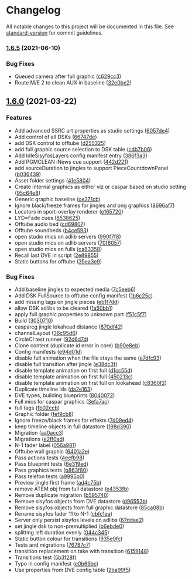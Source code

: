 # Changelog

All notable changes to this project will be documented in this file. See [standard-version](https://github.com/conventional-changelog/standard-version) for commit guidelines.

### [1.6.5](https://github.com/olzzon/tv2-sofie-blueprints-inews/compare/v1.6.3-4...v1.6.5) (2021-06-10)


### Bug Fixes

* Queued camera after full graphic ([c629cc3](https://github.com/olzzon/tv2-sofie-blueprints-inews/commit/c629cc36fdab6675a74fd57509387f2b74a87618))
* Route M/E 2 to clean AUX in baseline ([32e0be2](https://github.com/olzzon/tv2-sofie-blueprints-inews/commit/32e0be25bd768ab0d873b50e59c78e916dc9be5d))

## [1.6.0](https://github.com/olzzon/tv2-sofie-blueprints-inews/compare/v1.4.7...v1.6.0) (2021-03-22)


### Features

* Add advanced SSRC art properties as studio settings ([6057de4](https://github.com/olzzon/tv2-sofie-blueprints-inews/commit/6057de477820e116720ea32e2745a9ec84a94940))
* Add control of all DSKs ([66747de](https://github.com/olzzon/tv2-sofie-blueprints-inews/commit/66747de238292617c2e020235a59b544d19fcfc5))
* add DSK control to offtube ([d255325](https://github.com/olzzon/tv2-sofie-blueprints-inews/commit/d255325b868815587a05994756eb1fbef43953e5))
* add full graphic source selection to DSK table ([cdb7b06](https://github.com/olzzon/tv2-sofie-blueprints-inews/commit/cdb7b06881665ce58e09990be10dc77a7b194d0f))
* Add IdleSisyfosLayers config manifest entry ([386f3a3](https://github.com/olzzon/tv2-sofie-blueprints-inews/commit/386f3a3643aa797e382a25a284ba48d78ec5c0a0))
* Add PGMCLEAN iNews cue support ([442d221](https://github.com/olzzon/tv2-sofie-blueprints-inews/commit/442d2219db9799e7680e539e18ac4fb56c212089))
* add sourceDuration to jingles to support PieceCountdownPanel ([b036439](https://github.com/olzzon/tv2-sofie-blueprints-inews/commit/b036439e077e6550ee128fe110dcc52cd035d681))
* Asset folder settings ([41e5804](https://github.com/olzzon/tv2-sofie-blueprints-inews/commit/41e5804a7d4a0df75db259c1d30028f133c85867))
* Create internal graphics as either viz or caspar based on studio setting ([95c64e8](https://github.com/olzzon/tv2-sofie-blueprints-inews/commit/95c64e857765b7e30ccafe7e28d8de0061e3ccf9))
* Generic graphic baseline ([ce371cb](https://github.com/olzzon/tv2-sofie-blueprints-inews/commit/ce371cb7a267d68051c6863fecbd2a95cadc04a0))
* Ignore black/freeze frames for jingles and png graphics ([8696af7](https://github.com/olzzon/tv2-sofie-blueprints-inews/commit/8696af7aab25240460ee38f9fab001d0768a52b0))
* Locators in sport-overlay renderer ([e165720](https://github.com/olzzon/tv2-sofie-blueprints-inews/commit/e165720a65740e4083714debcc21cff9265b8db5))
* LYD=Fade cues ([8538625](https://github.com/olzzon/tv2-sofie-blueprints-inews/commit/8538625b46bea5b495153a1bb5f9294684f886cc))
* Offtube audio bed ([cd69807](https://github.com/olzzon/tv2-sofie-blueprints-inews/commit/cd6980772a434000748a85b548691579331d5bcd))
* Offtube soundbeds ([b4ce593](https://github.com/olzzon/tv2-sofie-blueprints-inews/commit/b4ce593a9a9990ae6ef81dce11ef11e4de381aa0))
* open studio mics on adlib servers ([990f7f8](https://github.com/olzzon/tv2-sofie-blueprints-inews/commit/990f7f89969fa6d109f6b1324e98e58eef65b874))
* open studio mics on adlib servers ([70f6057](https://github.com/olzzon/tv2-sofie-blueprints-inews/commit/70f6057373e5caa6b8d1a5af992c581f7ad95fd1))
* open studio mics on fulls ([ca83358](https://github.com/olzzon/tv2-sofie-blueprints-inews/commit/ca83358b1df906685d5cf68ceed6588cf5209302))
* Recall last DVE in script ([2e89855](https://github.com/olzzon/tv2-sofie-blueprints-inews/commit/2e898552eb3395d922d772f2c611989a7fd9613b))
* Static buttons for offtube ([35ea3e9](https://github.com/olzzon/tv2-sofie-blueprints-inews/commit/35ea3e95ac6a336d4ec88d090cc8a7e750b296b5))


### Bug Fixes

* Add baseline jingles to expected media ([7c5eeb6](https://github.com/olzzon/tv2-sofie-blueprints-inews/commit/7c5eeb60dd625be57aa58b260a2260d98b25bcc9))
* Add DSK FullSource to offtube config manifest ([1b6c25c](https://github.com/olzzon/tv2-sofie-blueprints-inews/commit/1b6c25cfb3c537e9bbabb179244012c7654b444f))
* add missing tags on jingle pieces ([eb1f7dd](https://github.com/olzzon/tv2-sofie-blueprints-inews/commit/eb1f7dde10e8e5d4c129a5a631cb4191062dd3f5))
* allow DSK adlibs to be cleared ([1a50bb1](https://github.com/olzzon/tv2-sofie-blueprints-inews/commit/1a50bb16ae2e1f41882da165590faa13abc36524))
* apply full graphic properties to unknown part ([f51c5f7](https://github.com/olzzon/tv2-sofie-blueprints-inews/commit/f51c5f7efb2dbf5bbba8a8049a08c9360014b760))
* Build ([3030710](https://github.com/olzzon/tv2-sofie-blueprints-inews/commit/3030710458bc47020db50c1e55794fd9b5e2178a))
* casparcg jingle lokahead distance ([870df42](https://github.com/olzzon/tv2-sofie-blueprints-inews/commit/870df42372f67eb1066450343e05c140ad07d593))
* channelLayout ([36c95d6](https://github.com/olzzon/tv2-sofie-blueprints-inews/commit/36c95d655ef3dc8290593e51e7442391bdbe313a))
* CircleCI test runner ([92d6d7d](https://github.com/olzzon/tv2-sofie-blueprints-inews/commit/92d6d7d262e67e61668ca2fc0fc761ffd83c2a4b))
* Clone content (duplicate id error in core) ([b90e8eb](https://github.com/olzzon/tv2-sofie-blueprints-inews/commit/b90e8eb385917e19f9f0c97a7808444726fe72a6))
* Config manifests ([e94d01d](https://github.com/olzzon/tv2-sofie-blueprints-inews/commit/e94d01d9166826823e1df7fe6dcf33485b1986a2))
* disable full animation when the file stays the same ([e7dfc93](https://github.com/olzzon/tv2-sofie-blueprints-inews/commit/e7dfc93b49d24aff747ed86eb3427fafa5474462))
* disable full transition after jingle ([e38dc3f](https://github.com/olzzon/tv2-sofie-blueprints-inews/commit/e38dc3f25d334fd4a57652adf4abf1de7161e0a3))
* disable template animation on first full ([d1cc55d](https://github.com/olzzon/tv2-sofie-blueprints-inews/commit/d1cc55d510d162c754799ae650c14c3876289dcf))
* disable template animation on first full ([450213c](https://github.com/olzzon/tv2-sofie-blueprints-inews/commit/450213c368c54fc25174ee31eca4ad802b565a1a))
* disable template animation on first full on lookahead ([c8360f2](https://github.com/olzzon/tv2-sofie-blueprints-inews/commit/c8360f258db634cfc751995584d0c5e6c9a0254a))
* Duplicate timeline Ids ([da2e163](https://github.com/olzzon/tv2-sofie-blueprints-inews/commit/da2e1639590576107803e16800c0918efb452f22))
* DVE types, building blueprints ([8040072](https://github.com/olzzon/tv2-sofie-blueprints-inews/commit/8040072a7e90a1d64bc07d31ecd8cbcb80079689))
* Full mics for caspar graphics ([3efa7ac](https://github.com/olzzon/tv2-sofie-blueprints-inews/commit/3efa7aca1edd7814a7b8ff5cf52709a5610c5a65))
* full tags ([fb02ccb](https://github.com/olzzon/tv2-sofie-blueprints-inews/commit/fb02ccb8f050379ac83b7b1057d96b37e3ac2543))
* Graphic folder ([fef9cb8](https://github.com/olzzon/tv2-sofie-blueprints-inews/commit/fef9cb893342291c118eee7bab0c1e7757194ff5))
* Ignore freeze/black frames for effekts ([7d09ed4](https://github.com/olzzon/tv2-sofie-blueprints-inews/commit/7d09ed4997e8fe4e252ddba1eaf3b44a080e4b1d))
* keep timeline objects in full datastore ([198d390](https://github.com/olzzon/tv2-sofie-blueprints-inews/commit/198d3902a819de8fd5939c241f0323d08505ec5f))
* Migration ([aa0acc3](https://github.com/olzzon/tv2-sofie-blueprints-inews/commit/aa0acc3390f58a4009b88d6f54d98dfc414f5646))
* Migrations ([e2ff0ad](https://github.com/olzzon/tv2-sofie-blueprints-inews/commit/e2ff0ad84707e3ee0baa57508d949fddbb15e0a1))
* N-1 fader label ([056a981](https://github.com/olzzon/tv2-sofie-blueprints-inews/commit/056a981e708645ac9b542cd4d095bb4ace990126))
* Offtube wall graphic ([6401a2e](https://github.com/olzzon/tv2-sofie-blueprints-inews/commit/6401a2eb79782d11077de52823d8bc236863d791))
* Pass actions tests ([4eefb98](https://github.com/olzzon/tv2-sofie-blueprints-inews/commit/4eefb9854a25f3ec8e12b4de875e558a778a8574))
* Pass blueprint tests ([6e319ed](https://github.com/olzzon/tv2-sofie-blueprints-inews/commit/6e319ed2910a755e51e5b1fc096ef3e3d906d6a6))
* Pass graphics tests ([b863f80](https://github.com/olzzon/tv2-sofie-blueprints-inews/commit/b863f80062fac34f47309351188c8dd5f1280ff2))
* Pass telefon tests ([a9995b0](https://github.com/olzzon/tv2-sofie-blueprints-inews/commit/a9995b0a71d68e434dc013ffe9cf3fd6b3ef9bea))
* Preview jingle first frame ([ad4c75b](https://github.com/olzzon/tv2-sofie-blueprints-inews/commit/ad4c75bb023b291dbac494e8104b4e47a0e8a525))
* remove ATEM obj from full datastore ([e4353fb](https://github.com/olzzon/tv2-sofie-blueprints-inews/commit/e4353fb7d2ca788cde55308972fc3cfec6be7e9c))
* Remove duplicate migration ([b595740](https://github.com/olzzon/tv2-sofie-blueprints-inews/commit/b595740f967e14c7fd53ccfbbfe1d8e28cfc5faa))
* Remove sisyfos objects from DVE datastore ([d96553b](https://github.com/olzzon/tv2-sofie-blueprints-inews/commit/d96553baf5f642662f941d94fb698189f8c2e673))
* Remove sisyfos objects from full graphic datastore ([85ca08b](https://github.com/olzzon/tv2-sofie-blueprints-inews/commit/85ca08bcafd51be57044a106fc00f33582cf55ab))
* Rename sisyfos fader 11 to N-1 ([cbfc1ea](https://github.com/olzzon/tv2-sofie-blueprints-inews/commit/cbfc1eac6227c5c6c2876026c06ccea53ef735f2))
* Server only persist sisyfos levels on adlibs ([67ddae2](https://github.com/olzzon/tv2-sofie-blueprints-inews/commit/67ddae2a9061e6f8696476674d0caa674a829eec))
* set jingle dsk to non-premultiplied ([b6ebde0](https://github.com/olzzon/tv2-sofie-blueprints-inews/commit/b6ebde01c5c115906ef597e11d559ed1bac2d07d))
* splitting left duration evenly ([044c345](https://github.com/olzzon/tv2-sofie-blueprints-inews/commit/044c345b2b4bc2814779be4546224eb4f8826235))
* Static button colour for transitions ([935e0fc](https://github.com/olzzon/tv2-sofie-blueprints-inews/commit/935e0fcfd517a6404f7e25cc3e96d42323ef4e05))
* Tests and migrations ([76787c7](https://github.com/olzzon/tv2-sofie-blueprints-inews/commit/76787c753966873f4a0ee14da1c16e19587bab98))
* transition replacement on take with transition ([6159148](https://github.com/olzzon/tv2-sofie-blueprints-inews/commit/615914857f7beafae95ea1650825d2b2ab3b376e))
* Transitions test ([5b3f28f](https://github.com/olzzon/tv2-sofie-blueprints-inews/commit/5b3f28f175874dc148639482f991eb41abd56c38))
* Typo in config manifest ([e0b69bc](https://github.com/olzzon/tv2-sofie-blueprints-inews/commit/e0b69bce0632b7be6e22a1e3dc69eea0db145fc1))
* Use properties from DVE config table ([2ba99f5](https://github.com/olzzon/tv2-sofie-blueprints-inews/commit/2ba99f5f3d2cd25cd89f45dab5e3fdd4296f6ee4))
